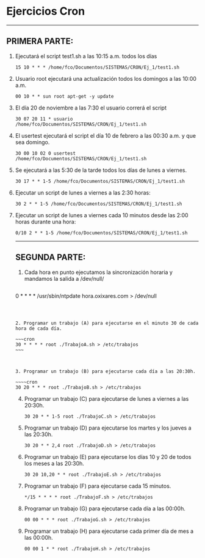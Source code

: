 # Ejercicios Cron

---

## PRIMERA PARTE:

1. Ejecutará el script test1.sh a las 10:15 a.m. todos los días

   ~~~cron
   15 10 * * * /home/fco/Documentos/SISTEMAS/CRON/Ej_1/test1.sh
   ~~~

   

2. Usuario root ejecutará una actualización todos los domingos a las 10:00 a.m.

   ~~~cron
   00 10 * * sun root apt-get -y update
   ~~~

   

3. El día 20 de noviembre a las 7:30 el usuario correrá el script

   ~~~~cron
   30 07 20 11 * usuario /home/fco/Documentos/SISTEMAS/CRON/Ej_1/test1.sh
   ~~~~

   

4. El usertest ejecutará el script el día 10 de febrero a las 00:30 a.m. y que sea domingo.

   ~~~cron
   30 00 10 02 0 usertest /home/fco/Documentos/SISTEMAS/CRON/Ej_1/test1.sh
   ~~~

   

5. Se ejecutará a las 5:30 de la tarde todos los días de lunes a viernes.

   ~~~cron
   30 17 * * 1-5 /home/fco/Documentos/SISTEMAS/CRON/Ej_1/test1.sh
   ~~~

   

6. Ejecutar un script de lunes a viernes a las 2:30 horas:

   ~~~~cron
   30 2 * * 1-5 /home/fco/Documentos/SISTEMAS/CRON/Ej_1/test1.sh
   ~~~~

   

7. Ejecutar un script de lunes a viernes cada 10 minutos desde las 2:00 horas durante una hora:

   ~~~~cron
   0/10 2 * * 1-5 /home/fco/Documentos/SISTEMAS/CRON/Ej_1/test1.sh
   ~~~~

    

   ---

   ## SEGUNDA PARTE:

   1. Cada hora en punto ejecutamos la sincronización horaria y mandamos la salida a /dev/null/

      ~~~~cron
   0 * * * * /usr/sbin/ntpdate hora.oxixares.com > /dev/null
      ~~~~

      

   2. Programar un trabajo (A) para ejecutarse en el minuto 30 de cada hora de cada día.

      ~~~cron
   30 * * * * root ./TrabajoA.sh > /etc/trabajos 
      ~~~

      

   3. Programar un trabajo (B) para ejecutarse cada día a las 20:30h.
   
      ~~~~cron
      30 20 * * * root ./TrabajoB.sh > /etc/trabajos 
      ~~~~
   
      
   
   4. Programar un trabajo (C) para ejecutarse de lunes a viernes a las 20:30h.
   
      ~~~~cron
      30 20 * * 1-5 root ./TrabajoC.sh > /etc/trabajos 
      ~~~~
   
      
   
   5. Programar un trabajo (D) para ejecutarse los martes y los jueves a las 20:30h.
   
      ~~~~cron
      30 20 * * 2,4 root ./TrabajoD.sh > /etc/trabajos 
      ~~~~
   
      
   
   6. Programar un trabajo (E) para ejecutarse los días 10 y 20 de todos los meses a las 20:30h.
   
      ~~~~cron
      30 20 10,20 * * root ./TrabajoE.sh > /etc/trabajos 
      ~~~~
   
      
   
   7. Programar un trabajo (F) para ejecutarse cada 15 minutos.
   
      ~~~~cron
      */15 * * * * root ./TrabajoF.sh > /etc/trabajos 
      ~~~~
   
      
   
   8. Programar un trabajo (G) para ejecutarse cada día a las 00:00h.
   
      ~~~~cron
      00 00 * * * root ./TrabajoG.sh > /etc/trabajos 
      ~~~~
   
      
   
   9. Programar un trabajo (H) para ejecutarse cada primer día de mes a las 00:00h.
   
      ~~~~cron
      00 00 1 * * root ./TrabajoH.sh > /etc/trabajos 
      ~~~~
   
      